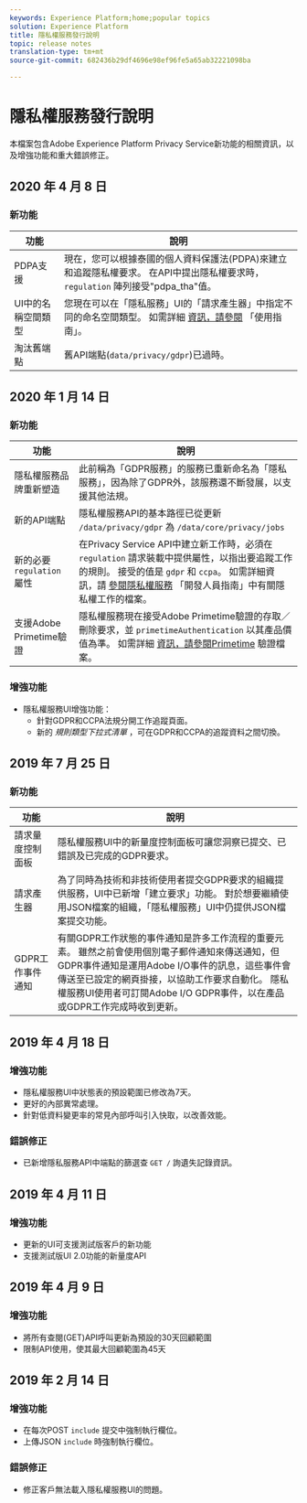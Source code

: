 ```yaml
---
keywords: Experience Platform;home;popular topics
solution: Experience Platform
title: 隱私權服務發行說明
topic: release notes
translation-type: tm+mt
source-git-commit: 682436b29df4696e98ef96fe5a65ab32221098ba

---
```



# 隱私權服務發行說明

本檔案包含Adobe Experience Platform Privacy Service新功能的相關資訊，以及增強功能和重大錯誤修正。

## 2020 年 4 月 8 日

### 新功能

| 功能 | 說明 |
| --- | --- |
| PDPA支援 | 現在，您可以根據泰國的個人資料保護法(PDPA)來建立和追蹤隱私權要求。 在API中提出隱私權要求時， `regulation` 陣列接受&quot;pdpa_tha&quot;值。 |
| UI中的名稱空間類型 | 您現在可以在「隱私服務」UI的「請求產生器」中指定不同的命名空間類型。 如需詳細 [資訊，請參閱](ui/user-guide.md) 「使用指南」。 |
| 淘汰舊端點 | 舊API端點(`data/privacy/gdpr`)已過時。 |

## 2020 年 1 月 14 日

### 新功能

| 功能 | 說明 |
| --- | --- |
| 隱私權服務品牌重新塑造 | 此前稱為「GDPR服務」的服務已重新命名為「隱私服務」，因為除了GDPR外，該服務還不斷發展，以支援其他法規。 |
| 新的API端點 | 隱私權服務API的基本路徑已從更新 `/data/privacy/gdpr` 為 `/data/core/privacy/jobs` |
| 新的必要 `regulation` 屬性 | 在Privacy Service API中建立新工作時，必須在 `regulation` 請求裝載中提供屬性，以指出要追蹤工作的規則。 接受的值是 `gdpr` 和 `ccpa`。 如需詳細資訊，請 [參閱隱私權服務](api/privacy-jobs.md) 「開發人員指南」中有關隱私權工作的檔案。 |
| 支援Adobe Primetime驗證 | 隱私權服務現在接受Adobe Primetime驗證的存取／刪除要求，並 `primetimeAuthentication` 以其產品價值為準。 如需詳細 [資訊，請參閱Primetime](http://tve.helpdocsonline.com/how-to-make-a-privacy-request) 驗證檔案。 |

### 增強功能

* 隱私權服務UI增強功能：
   * 針對GDPR和CCPA法規分開工作追蹤頁面。
   * 新的 _規則類型下拉式清單_ ，可在GDPR和CCPA的追蹤資料之間切換。

## 2019 年 7 月 25 日

### 新功能

| 功能 | 說明 |
| --- | --- |
| 請求量度控制面板 | 隱私權服務UI中的新量度控制面板可讓您洞察已提交、已錯誤及已完成的GDPR要求。 |
| 請求產生器 | 為了同時為技術和非技術使用者提交GDPR要求的組織提供服務，UI中已新增「建立要求」功能。 對於想要繼續使用JSON檔案的組織，「隱私權服務」UI中仍提供JSON檔案提交功能。 |
| GDPR工作事件通知 | 有關GDPR工作狀態的事件通知是許多工作流程的重要元素。 雖然之前會使用個別電子郵件通知來傳送通知，但GDPR事件通知是運用Adobe I/O事件的訊息，這些事件會傳送至已設定的網頁掛接，以協助工作要求自動化。 隱私權服務UI使用者可訂閱Adobe I/O GDPR事件，以在產品或GDPR工作完成時收到更新。 |

## 2019 年 4 月 18 日

### 增強功能

* 隱私權服務UI中狀態表的預設範圍已修改為7天。
* 更好的內部異常處理。
* 針對低資料變更率的常見內部呼叫引入快取，以改善效能。

### 錯誤修正

* 已新增隱私服務API中端點的篩選查 `GET /` 詢遺失記錄資訊。

## 2019 年 4 月 11 日

### 增強功能

* 更新的UI可支援測試版客戶的新功能
* 支援測試版UI 2.0功能的新量度API

## 2019 年 4 月 9 日

### 增強功能

* 將所有查閱(GET)API呼叫更新為預設的30天回顧範圍
* 限制API使用，使其最大回顧範圍為45天

## 2019 年 2 月 14 日

### 增強功能

* 在每次POST `include` 提交中強制執行欄位。
* 上傳JSON `include` 時強制執行欄位。

### 錯誤修正

* 修正客戶無法載入隱私權服務UI的問題。
